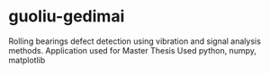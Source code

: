 # guoliu-gedimai
Rolling bearings defect detection using vibration and signal analysis methods. Application used for Master Thesis
Used python, numpy, matplotlib
